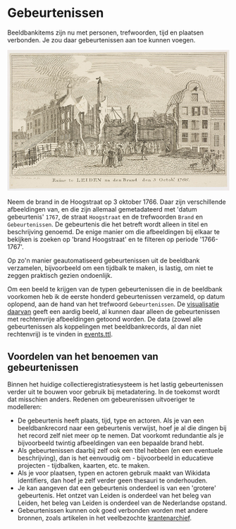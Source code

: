 # Gebeurtenissen

Beeldbankitems zijn nu met personen, trefwoorden, tijd en plaatsen verbonden. Je zou daar gebeurtenissen aan toe kunnen voegen.

![Brand in de Hoogstraat](imgs/NL-LdnRAL_PV_PV37804.jpg)

Neem de brand in de Hoogstraat op 3 oktober 1766. Daar zijn verschillende afbeeldingen van, en die zijn allemaal gemetadateerd met 'datum gebeurtenis' `1767`, de straat `Hoogstraat` en de trefwoorden `Brand` en `Gebeurtenissen`. De gebeurtenis die het betreft wordt alleen in titel en beschrijving genoemd. De enige manier om die afbeeldingen bij elkaar te bekijken is zoeken op 'brand Hoogstraat' en te filteren op periode '1766-1767'.

Op zo'n manier geautomatiseerd gebeurtenissen uit de beeldbank verzamelen, bijvoorbeeld om een tijdbalk te maken, is lastig, om niet te zeggen praktisch gezien ondoenlijk.

Om een beeld te krijgen van de typen gebeurtenissen die in de beeldbank voorkomen heb ik de eerste honderd gebeurtenissen verzameld, op datum oplopend, aan de hand van het trefwoord `Gebeurtenissen`. De [visualisatie daarvan](https://hicsuntleones.nl/elo/gebeurtenissen/) geeft een aardig beeld, al kunnen daar alleen de gebeurtenissen met rechtenvrije afbeeldingen getoond worden. De data (zowel alle gebeurtenissen als koppelingen met beeldbankrecords, al dan niet rechtenvrij) is te vinden in [events.ttl](events.ttl).

## Voordelen van het benoemen van gebeurtenissen

Binnen het huidige collectieregistratiesysteem is het lastig gebeurtenissen verder uit te bouwen voor gebruik bij metadatering. In de toekomst wordt dat misschien anders. Redenen om gebeurenissen uitvoeriger te modelleren:

- De gebeurtenis heeft plaats, tijd, type en actoren. Als je van een beeldbankrecord naar een gebeurtenis verwijst, hoef je al die dingen bij het record zelf niet meer op te nemen. Dat voorkomt redundantie als je bijvoorbeeld twintig afbeeldingen van een bepaalde brand hebt.
- Als gebeurtenissen daarbij zelf ook een titel hebben (en een eventuele beschrijving), dan is het eenvoudig om - bijvoorbeeld in educatieve projecten - tijdbalken, kaarten, etc. te maken.
- Als je voor plaatsen, typen en actoren gebruik maakt van Wikidata identifiers, dan hoef je zelf verder geen thesauri te onderhouden.
- Je kan aangeven dat een gebeurtenis onderdeel is van een 'grotere' gebeurtenis. Het ontzet van Leiden is onderdeel van het beleg van Leiden, het beleg van Leiden is onderdeel van de Nederlandse opstand.
- Gebeurtenissen kunnen ook goed verbonden worden met andere bronnen, zoals artikelen in het veelbezochte [krantenarchief](https://leiden.courant.nu/).